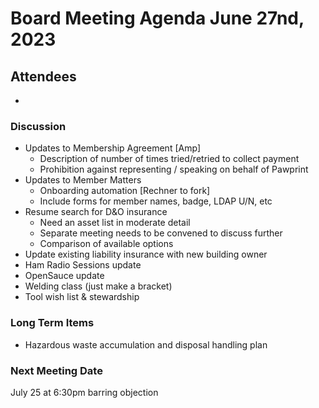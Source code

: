 # Board Meeting Agenda June 27nd, 2023

## Attendees
- 

### Discussion
- Updates to Membership Agreement [Amp]
  - Description of number of times tried/retried to collect payment
  - Prohibition against representing / speaking on behalf of Pawprint
- Updates to Member Matters 
  - Onboarding automation [Rechner to fork]
  - Include forms for member names, badge, LDAP U/N, etc
- Resume search for D&O insurance
  - Need an asset list in moderate detail
  - Separate meeting needs to be convened to discuss further
  - Comparison of available options 
- Update existing liability insurance with new building owner
- Ham Radio Sessions update
- OpenSauce update
- Welding class (just make a bracket)
- Tool wish list & stewardship

### Long Term Items
- Hazardous waste accumulation and disposal handling plan



### Next Meeting Date
July 25 at 6:30pm barring objection 
